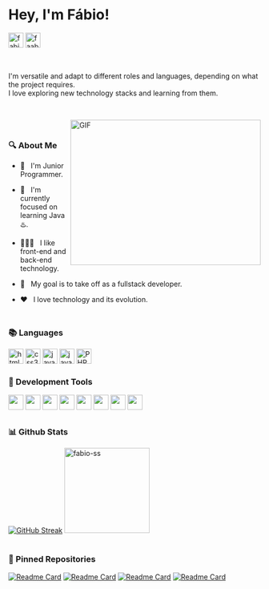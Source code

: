 # Hey, I'm Fábio!
<p align="left">
<!-- LINKEDIN -->
    <a href="https://linkedin.com/in/fabio-ss" target="_blank">
        <img src="https://img.shields.io/badge/LinkedIn-0A66C2?style=for-the-badge&logo=linkedin&logoColor=white" alt="fabio-ss" height="30"/></a>
    <!-- X TWITTER -->
    <a href="https://twitter.com/faabioosouza" target="_blank">
        <img src="https://custom-icon-badges.demolab.com/badge/Twitter-000000?style=for-the-badge&logo=xtwitter&logoColor=white" alt="faabioosouza" height="30"/></a>
</p>

<br>
<!-- RESUME -->
<p>I'm versatile and adapt to different roles and languages, depending on what the project requires.<br>
I love exploring new technology stacks and learning from them.
</p>

<br>

<!-- IMAGE -->
<img align="right" alt="GIF" src="https://media.giphy.com/media/v1.Y2lkPTc5MGI3NjExNXBoYjBkMWwxZnpmMzFubTVkcno2cHI0Z28wMGFxZHh3Nmo0NTBsMiZlcD12MV9pbnRlcm5hbF9naWZfYnlfaWQmY3Q9Zw/qgQUggAC3Pfv687qPC/giphy.gif" width="380px" height="290px" /><br>

<!-- ABOUT -->
### 🔍 About Me
- 🌱 &nbsp; I'm Junior Programmer.

- 🔭 &nbsp; I'm currently focused on learning Java ♨️.

- 👨🏻‍💻 &nbsp; I like front-end and back-end technology.

- 🚀 &nbsp; My goal is to take off as a fullstack developer.

- ❤️ &nbsp; I love technology and its evolution.
<br><br>

##
<!-- LANGUAGES -->
### 📚 Languages

<p>
    <!-- HTML5 -->
    <a href="https://www.w3.org/html/" target="_blank">
        <img src="https://img.shields.io/badge/HTML5-E34F26?style=for-the-badge&logo=html5&logoColor=white" alt="html5" height="30"/></a>
    <!-- CSS3 -->
    <a href="https://www.w3schools.com/css/" target="_blank">
        <img src="https://img.shields.io/badge/CSS3-1572B6?style=for-the-badge&logo=css3&logoColor=white" alt="css3" height="30"/></a>
    <!-- JAVASCRIPT -->
    <a href="https://developer.mozilla.org/en-US/docs/Web/JavaScript" target="_blank"> 
        <img src="https://img.shields.io/badge/JavaScript-F7DF1E?style=for-the-badge&logo=javascript&logoColor=black" alt="javascript" height="30"/></a>
    <!-- JAVA -->
    <a href="https://www.java.com" target="_blank"> 
        <img src="https://custom-icon-badges.demolab.com/badge/Java-ED8B00?style=for-the-badge&logo=java&logoColor=white" alt="java" height="30"/></a> 
    <!-- PHP -->
    <a href="https://www.php.net/" target="_blank">
        <img src="https://img.shields.io/badge/PHP-777BB4?style=for-the-badge&logo=php&logoColor=white" alt="PHP" height="30"/></a>
</p>

### 🔨 Development Tools
<!-- TOOLS -->
<p>
    <!-- VS CODE -->
	<a href="https://code.visualstudio.com/" target="_blank">
		<img src="https://img.shields.io/badge/Visual_Studio_Code-0078D4?style=for-the-badge&logo=visual%20studio%20code&logoColor=white" height="30"/></a>
    <!-- INTELLIJ IDEA -->
   	<a href="https://www.jetbrains.com/" target="_blank"> 
   		<img src="https://img.shields.io/badge/IntelliJ_IDEA-000000.svg?style=for-the-badge&logo=intellij-idea&logoColor=white" height="30"/></a>
    <!-- ECLIPSE -->
	<a href="https://www.eclipse.org/" target="_blank"> 
		<img src="https://img.shields.io/badge/Eclipse-2C2255?style=for-the-badge&logo=eclipse&logoColor=white" height="30"/></a>
    <!-- GITHUB DESKTOP -->
	<a href="https://desktop.github.com/"target="_blank"> 
		<img src="https://img.shields.io/badge/Github_Desktop-78278D?style=for-the-badge&logo=github&logoColor=white" height="30"/></a>
    <!-- FIGMA -->
	<a href="https://www.figma.com/"target="_blank"> 
		<img src="https://img.shields.io/badge/Figma-F24E1E?style=for-the-badge&logo=figma&logoColor=white" height="30"/></a>
    <!-- OBSIDIAN -->
	<a href="https://obsidian.md/"target="_blank"> 
		<img src="https://img.shields.io/badge/Obsidian-4A1CB5?style=for-the-badge&logo=Obsidian&logoColor=white" height="30"/></a>
    <!-- CLICKUP -->
	<a href="https://obsidian.md/"target="_blank"> 
		<img src="https://img.shields.io/badge/ClickUp-E5A33E?style=for-the-badge&logo=clickup&logoColor=white" height="30"/></a>
    <!-- NOTION -->
	<a href="https://obsidian.md/"target="_blank"> 
		<img src="https://img.shields.io/badge/Notion-000000?style=for-the-badge&logo=notion&logoColor=white" height="30"/></a>
</p>

##
### 📊 Github Stats
<!-- STATUS -->
[![GitHub Streak](https://streak-stats.demolab.com?user=Fabio-SS&theme=gotham&date_format=j%20M%5B%20Y%5D&card_width=495&card_height=130)](https://git.io/streak-stats)
<img src="https://github-readme-stats.vercel.app/api/top-langs/?username=fabio-ss&layout=compact&theme=gotham" alt="fabio-ss" height="170"/>

#
### 📌 Pinned Repositories
[![Readme Card](https://github-readme-stats.vercel.app/api/pin/?username=Fabio-SS&theme=gotham&repo=PetLife)](https://github.com/Fabio-SS/PetLife)
[![Readme Card](https://github-readme-stats.vercel.app/api/pin/?username=Fabio-SS&theme=gotham&repo=Medicenter-B7Web)](https://github.com/Fabio-SS/Medicenter-B7Web)
[![Readme Card](https://github-readme-stats.vercel.app/api/pin/?username=Fabio-SS&theme=gotham&repo=todolist-rocketseat)](https://github.com/Fabio-SS/todolist-rocketseat)
[![Readme Card](https://github-readme-stats.vercel.app/api/pin/?username=Fabio-SS&theme=gotham&repo=cracha-nlw)](https://github.com/Fabio-SS/cracha-nlw)